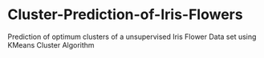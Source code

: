 # Cluster-Prediction-of-Iris-Flowers
Prediction of optimum clusters of a unsupervised Iris Flower Data set using KMeans Cluster Algorithm
